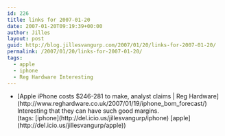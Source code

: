 ```yaml
---
id: 226
title: links for 2007-01-20
date: 2007-01-20T09:19:39+00:00
author: Jilles
layout: post
guid: http://blog.jillesvangurp.com/2007/01/20/links-for-2007-01-20/
permalink: /2007/01/20/links-for-2007-01-20/
tags:
  - apple
  - iphone
  - Reg Hardware Interesting
---
```

<ul class="delicious">
	<li>
		<div class="delicious-link">[Apple iPhone costs $246-281 to make, analyst claims | Reg Hardware](http://www.reghardware.co.uk/2007/01/19/iphone_bom_forecast/)</div>
		<div class="delicious-extended">Interesting that they can have such good margins.</div>
		<div class="delicious-tags">(tags: [iphone](http://del.icio.us/jillesvangurp/iphone) [apple](http://del.icio.us/jillesvangurp/apple))</div>
	</li>
</ul>
